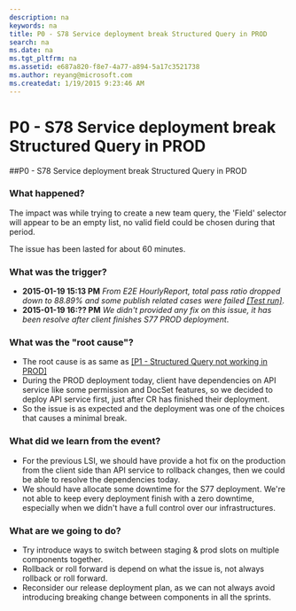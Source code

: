 ```yaml
---
description: na
keywords: na
title: P0 - S78 Service deployment break Structured Query in PROD
search: na
ms.date: na
ms.tgt_pltfrm: na
ms.assetid: e687a820-f8e7-4a77-a894-5a17c3521738
ms.author: reyang@microsoft.com
ms.createdat: 1/19/2015 9:23:46 AM
---
```

# P0 - S78 Service deployment break Structured Query in PROD
##P0 - S78 Service deployment break Structured Query in PROD

### What happened?

The impact was while trying to create a new team query, the 'Field' selector will appear to be an empty list, no valid field could be chosen during that period.

The issue has been lasted for about 60 minutes.

### What was the trigger?

 - **2015-01-19 15:13 PM** _From E2E HourlyReport, total pass ratio dropped down to 88.89% and some publish related cases were failed [[Test run]](mtms://capservice.visualstudio.com:443/defaultcollection/p:CAPS/Testing/testrun/open?id=35778)_.
 - **2015-01-19 16:?? PM** _We didn't provided any fix on this issue, it has been resolve after client finishes S77 PROD deployment_.
 
### What was the "root cause"?
 * The root cause is as same as [[P1 - Structured Query not working in PROD]](https://capsweb-devint-wus.azurewebsites.net/#/organizations/950e523a33b54538824f57577374d39e/projects/b52b2ce1-048f-441f-92b9-78abb8bf42f5/containers/378d2d59-f457-46c6-8ed3-f72afeececdf/articles/54134655-f91e-4d3a-ad24-915d6fa58f40/locales/en-US) 
 * During the PROD deployment today, client have dependencies on API service like some permission and DocSet features, so we decided to deploy API service first, just after CR has finished their deployment.
 * So the issue is as expected and the deployment was one of the choices that causes a minimal break.
 
### What did we learn from the event?
 * For the previous LSI, we should have provide a hot fix on the production from the client side than API service to rollback changes, then we could be able to resolve the dependencies today.
 * We should have allocate some downtime for the S77 deployment. We're not able to keep every deployment finish with a zero downtime, especially when we didn't have a full control over our infrastructures.

### What are we going to do?

 * Try introduce ways to switch between staging & prod slots on multiple components together.
 * Rollback or roll forward is depend on what the issue is, not always rollback or roll forward.
 * Reconsider our release deployment plan, as we can not always avoid introducing breaking change between components in all the sprints.